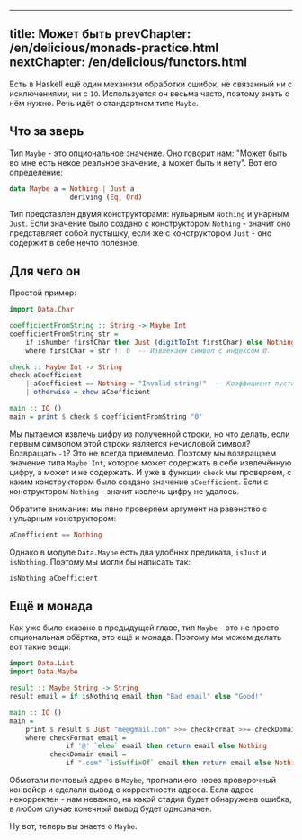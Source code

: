 ----
title: Может быть
prevChapter: /en/delicious/monads-practice.html
nextChapter: /en/delicious/functors.html
----

Есть в Haskell ещё один механизм обработки ошибок, не связанный ни с исключениями, ни с `IO`. Используется он весьма часто, поэтому знать о нём нужно. Речь идёт о стандартном типе `Maybe`.

## Что за зверь

Тип `Maybe` - это опциональное значение. Оно говорит нам: "Может быть во мне есть некое реальное значение, а может быть и нету". Вот его определение:
 
```haskell
data Maybe a = Nothing | Just a
               deriving (Eq, Ord)
```

Тип представлен двумя конструкторами: нульарным `Nothing` и унарным `Just`. Если значение было создано с конструктором `Nothing` - значит оно представляет собой пустышку, если же с конструктором `Just` - оно содержит в себе нечто полезное.

## Для чего он

Простой пример:

```haskell
import Data.Char

coefficientFromString :: String -> Maybe Int
coefficientFromString str =
    if isNumber firstChar then Just (digitToInt firstChar) else Nothing
    where firstChar = str !! 0  -- Извлекаем символ с индексом 0.

check :: Maybe Int -> String
check aCoefficient
    | aCoefficient == Nothing = "Invalid string!"  -- Коэффициент пустой!
    | otherwise = show aCoefficient

main :: IO ()
main = print $ check $ coefficientFromString "0"
```

Мы пытаемся извлечь цифру из полученной строки, но что делать, если первым символом этой строки является нечисловой символ? Возвращать `-1`? Это не всегда приемлемо. Поэтому мы возвращаем значение типа `Maybe Int`, которое может содержать в себе извлечённую цифру, а может и не содержать. И уже в функции `check` мы проверяем, с каким конструктором было создано значение `aCoefficient`. Если с конструктором `Nothing` - значит извлечь цифру не удалось.

Обратите внимание: мы явно проверяем аргумент на равенство с нульарным конструктором:

```haskell
aCoefficient == Nothing
```

Однако в модуле `Data.Maybe` есть два удобных предиката, `isJust` и `isNothing`. Поэтому мы могли бы написать так:

```haskell
isNothing aCoefficient
```

## Ещё и монада

Как уже было сказано в предыдущей главе, тип `Maybe` - это не просто опциональная обёртка, это ещё и монада. Поэтому мы можем делать вот такие вещи:

```haskell
import Data.List
import Data.Maybe

result :: Maybe String -> String
result email = if isNothing email then "Bad email" else "Good!"

main :: IO ()
main =
    print $ result $ Just "me@gmail.com" >>= checkFormat >>= checkDomain
    where checkFormat email =
              if '@' `elem` email then return email else Nothing
          checkDomain email =
              if ".com" `isSuffixOf` email then return email else Nothing
```

Обмотали почтовый адрес в `Maybe`, прогнали его через проверочный конвейер и сделали вывод о корректности адреса. Если адрес некорректен - нам неважно, на какой стадии будет обнаружена ошибка, в любом случае конечный вывод будет однозначен.

Ну вот, теперь вы знаете о `Maybe`.

